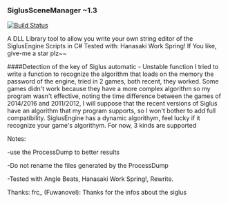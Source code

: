 ### SiglusSceneManager ~1.3
[![Build Status](https://travis-ci.org/ForumHulp/pageaddon.svg?branch=master)](http://katawa.url.ph)

A DLL Library tool to allow you write your own string editor of the SiglusEngine Scripts in C#
Tested with: Hanasaki Work Spring!
If You like, give-me a star plz~~


####Detection of the key of Siglus automatic - Unstable function
I tried to write a function to recognize the algorithm that loads on the memory the password of the engine, tried in 2 games, both recent, they worked. 
Some games didn't work because they have a more complex algorithm so my program wasn't effective, noting the time difference 
between the games of 2014/2016 and 2011/2012, I will suppose that the recent versions of Siglus have an algorithm that my program supports, so I won't 
bother to add full compatibility.
SiglusEngine has a dynamic algorithym, feel lucky if it recognize your game's algorithym. For now, 3 kinds are supported

Notes:

-use the ProcessDump to better results

-Do not rename the files generated by the ProcessDump

-Tested with Angle Beats, Hanasaki Work Spring!, Rewrite.


Thanks:
frc_ (Fuwanovel): Thanks for the infos about the siglus
